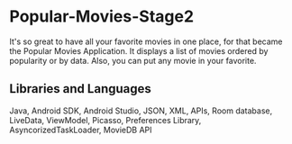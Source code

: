 # Popular-Movies-Stage2
It's so great to have all your favorite movies in one place, for that became the Popular Movies Application. It displays a list of movies ordered by popularity or by data. Also, you can put any movie in your favorite.

## Libraries and Languages
Java, Android SDK, Android Studio, JSON, XML, APIs, Room database, LiveData, ViewModel, Picasso, Preferences Library, AsyncorizedTaskLoader, MovieDB API
